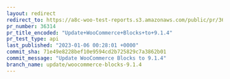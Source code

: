 ```yaml
---
layout: redirect
redirect_to: https://a8c-woo-test-reports.s3.amazonaws.com/public/pr/36314/api/index.html
pr_number: 36314
pr_title_encoded: "Update+WooCommerce+Blocks+to+9.1.4"
pr_test_type: api
last_published: "2023-01-06 00:28:01 +0000"
commit_sha: 71e49e8228bef10e9594cd2b725829c7a3862b01
commit_message: "Update WooCommerce Blocks to 9.1.4"
branch_name: update/woocommerce-blocks-9.1.4
---
```

